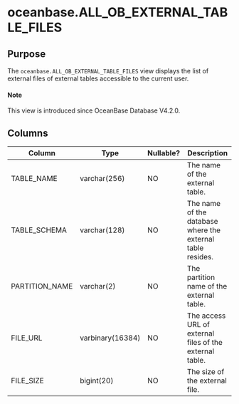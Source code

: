 # oceanbase.ALL_OB_EXTERNAL_TABLE_FILES

## Purpose

The `oceanbase.ALL_OB_EXTERNAL_TABLE_FILES` view displays the list of external files of external tables accessible to the current user. 

<main id="notice" type='explain'>

  <h4>Note</h4>

  <p>This view is introduced since OceanBase Database V4.2.0. </p>
</main>

## Columns

| **Column** | **Type** | **Nullable?** | **Description** |
| --- | --- | --- | --- |
| TABLE_NAME | varchar(256) | NO | The name of the external table. |
| TABLE_SCHEMA | varchar(128) | NO | The name of the database where the external table resides. |
| PARTITION_NAME | varchar(2) | NO | The partition name of the external table. |
| FILE_URL | varbinary(16384) | NO | The access URL of external files of the external table. |
| FILE_SIZE | bigint(20) | NO | The size of the external file. |
